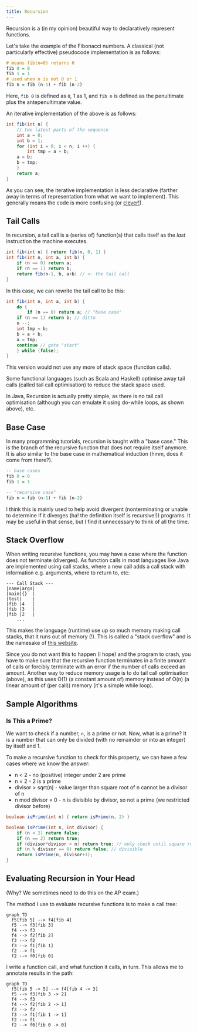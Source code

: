 ```yaml
---
title: Recursion
---
```


Recursion is a (in my opinion) beautiful way to declaratively represent functions.

Let's take the example of the Fibonacci numbers. A classical (not particularly effective) pseudocode implementation is as follows:

```haskell
# means fib(n=0) returns 0
fib 0 = 0
fib 1 = 1
# used when n is not 0 or 1
fib n = fib (n-1) + fib (n-2)
```

Here, `fib 0` is defined as `0`, 1 as 1, and `fib n` is defined as the penultimate plus the antepenultimate value.

An iterative implementation of the above is as follows:

```java
int fib(int n) {
    // two latest parts of the sequence
    int a = 0;
    int b = 1;
    for (int i = 0; i < n; i ++) {
    	int tmp = a + b;
	a = b;
	b = tmp;
    }
    return a;
}
```

As you can see, the iterative implementation is less declarative (farther away in terms of representation from what we want to implement).
This generally means the code is more confusing (or [clever!](https://dave.cheney.net/paste/clear-is-better-than-clever.pdf)).

## Tail Calls

In recursion, a tail call is a (series of) function(s) that calls itself as the *last* instruction the machine executes.

```java
int fib(int n) { return fib(n, 0, 1) }
int fib(int n, int a, int b) {
    if (n == 0) return a;
    if (n == 1) return b;
    return fib(n-1, b, a+b) // <- the tail call
}
```

In this case, we can rewrite the tail call to be this:

```java
int fib(int n, int a, int b) {
    do {
        if (n == 0) return a; // "base case"
	if (n == 1) return b; // ditto
	n --;
	int tmp = b;
	b = a + b;
	a = tmp;
	continue // goto "start"
    } while (false);
}
```

This version would not use any more of stack space (function calls).

Some functional languages (such as Scala and Haskell) optimise away tail calls (called tail call optimisation) to reduce the stack space used.

In Java, Recursion is actually pretty simple, as there is no tail call optimisation (although you can emulate it using do-while loops, as shown above), etc.

## Base Case

In many programming tutorials, recursion is taught with a "base case." This is the branch of the recursive function that does not require itself anymore. It is also similar to the base case in mathematical induction (hmm, does it come from there?).

```haskell
-- base cases
fib 0 = 0
fib 1 = 1

-- "recursive case"
fib n = fib (n-1) + fib (n-2)
```

I think this is mainly used to help avoid divergent (nonterminating or unable to determine if it diverges (ha! the definition itself is recursive!)) programs. It may be useful in that sense, but I find it unnecessary to think of all the time.

## Stack Overflow

When writing recursive functions, you may have a case where the function does not terminate (diverges). As function calls in most languages like Java are implemented using call stacks, where a new call adds a call stack with information e.g. arguments, where to return to, etc:

```
--- Call Stack ---
|name|args|
|main|{}  |
|test|    |
|fib |4   |
|fib |3   |
|fib |2   |
    ...
```

This makes the language (runtime) use up so much memory making call stacks, that it runs out of memory (!). This is called a "stack overflow" and is the namesake of [this website](https://stackoverflow.com).

Since you do not want this to happen (I hope) and the program to crash, you have to make sure that the recursive function terminates in a finite amount of calls or forcibly terminate with an error if the number of calls exceed an amount.
Another way to reduce memory usage is to do tail call optimisation (above), as this uses O(1) (a constant amount of) memory instead of O(n) (a linear amount of (per call)) memory (it's a simple while loop).

## Sample Algorithms

### Is This a Prime?

We want to check if a number, `n`, is a prime or not. Now, what is a prime? It is a number that can only be divided (with no remainder or into an integer) by itself and 1.

To make a recursive function to check for this property, we can have a few cases where we know the answer:
- n < 2 - no (positive) integer under 2 are prime
- n = 2 - 2 is a prime
- divisor > sqrt(n) - value larger than square root of n cannot be a divisor of n
- n mod divisor = 0 - n is divisible by divisor, so not a prime (we restricted divisor before)

```java
boolean isPrime(int n) { return isPrime(n, 2) }

boolean isPrime(int n, int divisor) {
    if (n < 2) return false;
    if (n == 2) return true;
    if (divisor*divisor > n) return true; // only check until square root of n
    if (n % divisor == 0) return false; // divisible
    return isPrime(n, divisor+1);
}
```

## Evaluating Recursion in Your Head

(Why? We sometimes need to do this on the AP exam.)

The method I use to evaluate recursive functions is to make a call tree:

```mermaid
graph TD
  f5[fib 5] --> f4[fib 4]
  f5 --> f3[fib 3]
  f4 --> f3
  f4 --> f2[fib 2]
  f3 --> f2
  f3 --> f1[fib 1]
  f2 --> f1
  f2 --> f0[fib 0]
```

I write a function call, and what function it calls, in turn. This allows me to annotate results in the path:

```mermaid
graph TD
  f5[fib 5 -> 5] --> f4[fib 4 -> 3]
  f5 --> f3[fib 3 -> 2]
  f4 --> f3
  f4 --> f2[fib 2 -> 1]
  f3 --> f2
  f3 --> f1[fib 1 -> 1]
  f2 --> f1
  f2 --> f0[fib 0 -> 0]
```
